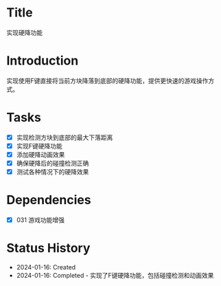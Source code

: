 # Title
实现硬降功能

# Introduction
实现使用F键直接将当前方块降落到底部的硬降功能，提供更快速的游戏操作方式。

# Tasks
- [x] 实现检测方块到底部的最大下落距离
- [x] 实现F键硬降功能
- [x] 添加硬降动画效果
- [x] 确保硬降后的碰撞检测正确
- [x] 测试各种情况下的硬降效果

# Dependencies
- [x] 031 游戏功能增强

# Status History
- 2024-01-16: Created
- 2024-01-16: Completed - 实现了F键硬降功能，包括碰撞检测和动画效果

